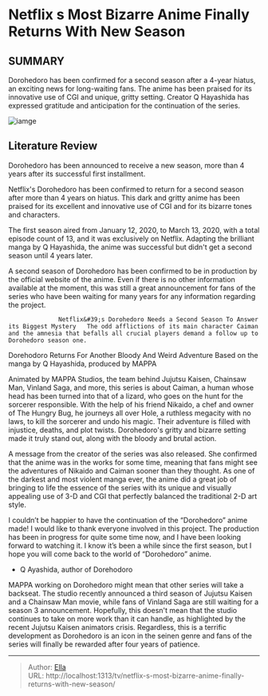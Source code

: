# Netflix s Most Bizarre Anime Finally Returns With New Season


## SUMMARY 



  Dorohedoro has been confirmed for a second season after a 4-year hiatus, an exciting news for long-waiting fans.   The anime has been praised for its innovative use of CGI and unique, gritty setting.   Creator Q Hayashida has expressed gratitude and anticipation for the continuation of the series.  

![iamge](https://static1.srcdn.com/wordpress/wp-content/uploads/2022/09/Caiman-and-Nikaido-in-Dorohedoro.jpg)

## Literature Review
Dorohedoro has been announced to receive a new season, more than 4 years after its successful first installment.




Netflix&#39;s Dorohedoro has been confirmed to return for a second season after more than 4 years on hiatus. This dark and gritty anime has been praised for its excellent and innovative use of CGI and for its bizarre tones and characters.




The first season aired from January 12, 2020, to March 13, 2020, with a total episode count of 13, and it was exclusively on Netflix. Adapting the brilliant manga by Q Hayashida, the anime was successful but didn&#39;t get a second season until 4 years later.


 

A second season of Dorohedoro has been confirmed to be in production by the official website of the anime. Even if there is no other information available at the moment, this was still a great announcement for fans of the series who have been waiting for many years for any information regarding the project.

                  Netflix&#39;s Dorohedoro Needs a Second Season To Answer its Biggest Mystery   The odd afflictions of its main character Caiman and the amnesia that befalls all crucial players demand a follow up to Dorohedoro season one.     





 Dorehodoro Returns For Another Bloody And Weird Adventure 
Based on the manga by Q Hayashida, produced by MAPPA
          

Animated by MAPPA Studios, the team behind Jujutsu Kaisen, Chainsaw Man, Vinland Saga, and more, this series is about Caiman, a human whose head has been turned into that of a lizard, who goes on the hunt for the sorcerer responsible. With the help of his friend Nikaido, a chef and owner of The Hungry Bug, he journeys all over Hole, a ruthless megacity with no laws, to kill the sorcerer and undo his magic. Their adventure is filled with injustice, deaths, and plot twists. Dorohedoro&#39;s gritty and bizarre setting made it truly stand out, along with the bloody and brutal action.

          




A message from the creator of the series was also released. She confirmed that the anime was in the works for some time, meaning that fans might see the adventures of Nikaido and Caiman sooner than they thought. As one of the darkest and most violent manga ever, the anime did a great job of bringing to life the essence of the series with its unique and visually appealing use of 3-D and CGI that perfectly balanced the traditional 2-D art style.



I couldn’t be happier to have the continuation of the “Dorohedoro” anime made! I would like to thank everyone involved in this project. The production has been in progress for quite some time now, and I have been looking forward to watching it. I know it’s been a while since the first season, but I hope you will come back to the world of “Dorohedoro” anime.


- Q Ayashida, author of Dorehodoro




MAPPA working on Dorohedoro might mean that other series will take a backseat. The studio recently announced a third season of Jujutsu Kaisen and a Chainsaw Man movie, while fans of Vinland Saga are still waiting for a season 3 announcement. Hopefully, this doesn&#39;t mean that the studio continues to take on more work than it can handle, as highlighted by the recent Jujutsu Kaisen animators crisis. Regardless, this is a terrific development as Dorohedoro is an icon in the seinen genre and fans of the series will finally be rewarded after four years of patience.






---

> Author: [Ella](https://instagram.hk.cn/)  
> URL: http://localhost:1313/tv/netflix-s-most-bizarre-anime-finally-returns-with-new-season/  

